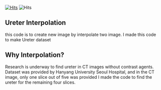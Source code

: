 [![Hits](https://hits.seeyoufarm.com/api/count/incr/badge.svg?url=https://github.com/WonJunPark)](https://hits.seeyoufarm.com) 
![Hits](https://img.shields.io/github/followers/WonJunPark?label=Follow)

## **Ureter Interpolation** 
this code is to create new image by interpolate two image.
I made this code to make Ureter dataset


## **Why Interpolation?**
Research is underway to find ureter in CT images without contrast agents.
Dataset was provided by Hanyang University Seoul Hospital, and in the CT image, only one slice out of five was provided
I made the code to find the ureter for the remaining four slices.

